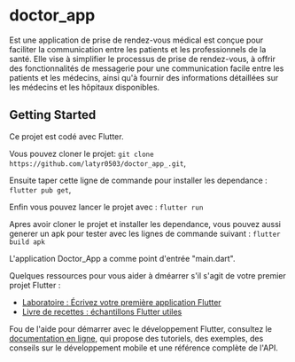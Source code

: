 # doctor_app

Est une application de prise de rendez-vous médical est conçue pour faciliter la communication entre les patients et les professionnels de la santé. Elle vise à simplifier le processus de prise de rendez-vous, à offrir des fonctionnalités de messagerie pour une communication facile entre les patients et les médecins, ainsi qu'à fournir des informations détaillées sur les médecins et les hôpitaux disponibles. 

## Getting Started

Ce projet est codé avec Flutter.

Vous pouvez cloner le projet: `git clone https://github.com/latyr0503/doctor_app_.git`,

Ensuite taper cette ligne de commande pour installer les dependance : `flutter pub get`,
 
Enfin vous pouvez lancer le projet avec : `flutter run`

Apres avoir cloner le projet et installer les dependance, vous pouvez aussi generer un apk pour tester avec les lignes de commande suivant : `flutter build apk`

L'application Doctor_App a comme point d'entrée "main.dart".


Quelques ressources pour vous aider à dméarrer s'il s'agit de votre premier projet Flutter :

- [Laboratoire : Écrivez votre première application Flutter](https://docs.flutter.dev/get-started/codelab)
- [Livre de recettes : échantillons Flutter utiles](https://docs.flutter.dev/cookbook)

Fou de l'aide pour démarrer avec le développement Flutter, consultez le
[documentation en ligne](https://docs.flutter.dev/), qui propose des tutoriels,
des exemples, des conseils sur le développement mobile et une référence complète de l'API.

